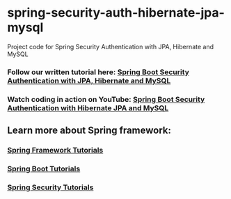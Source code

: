 # spring-security-auth-hibernate-jpa-mysql
Project code for Spring Security Authentication with JPA, Hibernate and MySQL
### Follow our written tutorial here: [Spring Boot Security Authentication with JPA, Hibernate and MySQL](https://www.codejava.net/frameworks/spring-boot/spring-boot-security-authentication-with-jpa-hibernate-and-mysql)
### Watch coding in action on YouTube: [Spring Boot Security Authentication with Hibernate JPA and MySQL](https://www.youtube.com/watch?v=zM2Z4cT4nM4)
## Learn more about Spring framework:
### [Spring Framework Tutorials](https://www.codejava.net/spring-tutorials)
### [Spring Boot Tutorials](https://www.codejava.net/spring-boot-tutorials)
### [Spring Security Tutorials](https://www.codejava.net/spring-security-tutorials)
